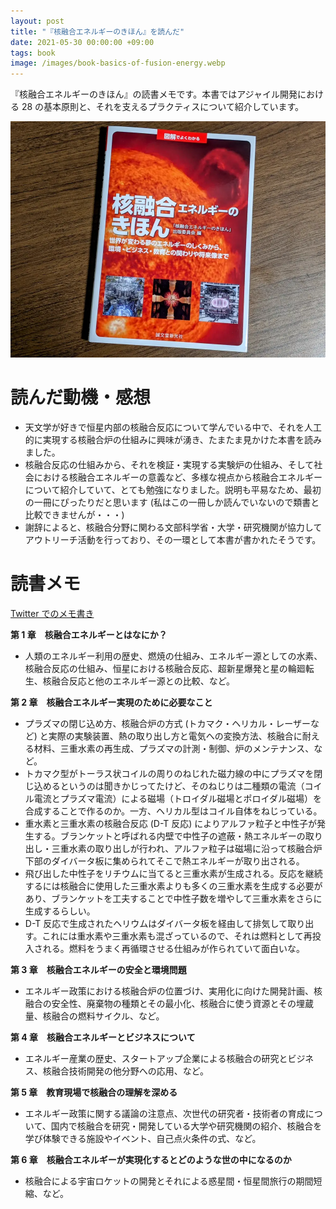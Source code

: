 ```yaml
---
layout: post
title: "『核融合エネルギーのきほん』を読んだ"
date: 2021-05-30 00:00:00 +09:00
tags: book
image: /images/book-basics-of-fusion-energy.webp
---
```


『核融合エネルギーのきほん』の読書メモです。本書ではアジャイル開発における 28 の基本原則と、それを支えるプラクティスについて紹介しています。 

![表紙](/images/book-basics-of-fusion-energy.webp)

# 読んだ動機・感想

- 天文学が好きで恒星内部の核融合反応について学んでいる中で、それを人工的に実現する核融合炉の仕組みに興味が湧き、たまたま見かけた本書を読みました。
- 核融合反応の仕組みから、それを検証・実現する実験炉の仕組み、そして社会における核融合エネルギーの意義など、多様な視点から核融合エネルギーについて紹介していて、とても勉強になりました。説明も平易なため、最初の一冊にぴったりだと思います (私はこの一冊しか読んでいないので類書と比較できませんが・・・)
- 謝辞によると、核融合分野に関わる文部科学省・大学・研究機関が協力してアウトリーチ活動を行っており、その一環として本書が書かれたそうです。

# 読書メモ

[Twitter でのメモ書き](https://twitter.com/nhiroki_/status/1396084899824603140)

**第 1 章　核融合エネルギーとはなにか？**

- 人類のエネルギー利用の歴史、燃焼の仕組み、エネルギー源としての水素、核融合反応の仕組み、恒星における核融合反応、超新星爆発と星の輪廻転生、核融合反応と他のエネルギー源との比較、など。

**第 2 章　核融合エネルギー実現のために必要なこと**

- プラズマの閉じ込め方、核融合炉の方式 (トカマク・ヘリカル・レーザーなど) と実際の実験装置、熱の取り出し方と電気への変換方法、核融合に耐える材料、三重水素の再生成、プラズマの計測・制御、炉のメンテナンス、など。
- トカマク型がトーラス状コイルの周りのねじれた磁力線の中にプラズマを閉じ込めるというのは聞きかじってたけど、そのねじりは二種類の電流（コイル電流とプラズマ電流）による磁場（トロイダル磁場とポロイダル磁場）を合成することで作るのか。一方、ヘリカル型はコイル自体をねじっている。
- 重水素と三重水素の核融合反応 (D-T 反応) によりアルファ粒子と中性子が発生する。ブランケットと呼ばれる内壁で中性子の遮蔽・熱エネルギーの取り出し・三重水素の取り出しが行われ、アルファ粒子は磁場に沿って核融合炉下部のダイバータ板に集められてそこで熱エネルギーが取り出される。
- 飛び出した中性子をリチウムに当てると三重水素が生成される。反応を継続するには核融合に使用した三重水素よりも多くの三重水素を生成する必要があり、ブランケットを工夫することで中性子数を増やして三重水素をさらに生成するらしい。
- D-T 反応で生成されたヘリウムはダイバータ板を経由して排気して取り出す。これには重水素や三重水素も混ざっているので、それは燃料として再投入される。燃料をうまく再循環させる仕組みが作られていて面白いな。

**第 3 章　核融合エネルギーの安全と環境問題**

- エネルギー政策における核融合炉の位置づけ、実用化に向けた開発計画、核融合の安全性、廃棄物の種類とその最小化、核融合に使う資源とその埋蔵量、核融合の燃料サイクル、など。

**第 4 章　核融合エネルギーとビジネスについて**

- エネルギー産業の歴史、スタートアップ企業による核融合の研究とビジネス、核融合技術開発の他分野への応用、など。

**第 5 章　教育現場で核融合の理解を深める**

- エネルギー政策に関する議論の注意点、次世代の研究者・技術者の育成について、国内で核融合を研究・開発している大学や研究機関の紹介、核融合を学び体験できる施設やイベント、自己点火条件の式、など。

**第 6 章　核融合エネルギーが実現化するとどのような世の中になるのか**

- 核融合による宇宙ロケットの開発とそれによる惑星間・恒星間旅行の期間短縮、など。